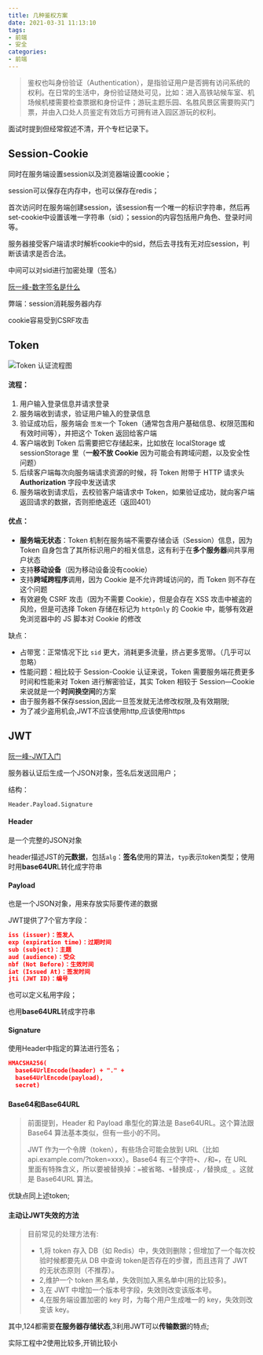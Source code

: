 ```yaml
---
title: 几种鉴权方案
date: 2021-03-31 11:13:10
tags:
- 前端
- 安全
categories:
- 前端
---
```


> 鉴权也叫身份验证（Authentication），是指验证用户是否拥有访问系统的权利。在日常的生活中，身份验证随处可见，比如：进入高铁站候车室、机场候机楼需要检查票据和身份证件；游玩主题乐园、名胜风景区需要购买门票，并由入口处人员鉴定有效后方可拥有进入园区游玩的权利。

面试时提到但经常叙述不清，开个专栏记录下。

<!-- more -->

## Session-Cookie

同时在服务端设置session以及浏览器端设置cookie；

session可以保存在内存中，也可以保存在redis；

首次访问时在服务端创建session，该session有一个唯一的标识字符串，然后再set-cookie中设置该唯一字符串（sid）；session的内容包括用户角色、登录时间等。

服务器接受客户端请求时解析cookie中的sid，然后去寻找有无对应session，判断该请求是否合法。

中间可以对sid进行加密处理（签名）

[阮一峰-数字签名是什么](http://www.ruanyifeng.com/blog/2011/08/what_is_a_digital_signature.html)

弊端：session消耗服务器内存

cookie容易受到CSRF攻击

## Token

![Token 认证流程图](http://img.mrsingsing.com/authentication-token-authencation.jpg)

#### 流程：

1. 用户输入登录信息并请求登录
2. 服务端收到请求，验证用户输入的登录信息
3. 验证成功后，服务端会 `签发`一个 Token（通常包含用户基础信息、权限范围和有效时间等），并把这个 Token 返回给客户端
4. 客户端收到 Token 后需要把它存储起来，比如放在 localStorage 或 sessionStorage 里（**一般不放 Cookie** 因为可能会有跨域问题，以及安全性问题）
5. 后续客户端每次向服务端请求资源的时候，将 Token 附带于 HTTP 请求头 **Authorization** 字段中发送请求
6. 服务端收到请求后，去校验客户端请求中 Token，如果验证成功，就向客户端返回请求的数据，否则拒绝返还（返回401）

#### 优点：

- **服务端无状态**：Token 机制在服务端不需要存储会话（Session）信息，因为 Token 自身包含了其所标识用户的相关信息，这有利于在**多个服务器**间共享用户状态
- 支持**移动设备**（因为移动设备没有cookie）
- 支持**跨域跨程序**调用，因为 Cookie 是不允许跨域访问的，而 Token 则不存在这个问题
- 有效避免 CSRF 攻击（因为不需要 Cookie），但是会存在 XSS 攻击中被盗的风险，但是可选择 Token 存储在标记为 `httpOnly` 的 Cookie 中，能够有效避免浏览器中的 JS 脚本对 Cookie 的修改

缺点：

- 占带宽：正常情况下比 `sid` 更大，消耗更多流量，挤占更多宽带。（几乎可以忽略）
- 性能问题：相比较于 Session-Cookie 认证来说，Token 需要服务端花费更多时间和性能来对 Token 进行解密验证，其实 Token 相较于 Session—Cookie 来说就是一个**时间换空间**的方案
- 由于服务器不保存session,因此一旦签发就无法修改权限,及有效期限;
- 为了减少盗用机会,JWT不应该使用http,应该使用https

## JWT

[阮一峰-JWT入门](http://www.ruanyifeng.com/blog/2018/07/json_web_token-tutorial.html)

服务器认证后生成一个JSON对象，签名后发送回用户；

结构：

`Header.Payload.Signature`

#### Header

是一个完整的JSON对象

header描述JST的**元数据**，包括`alg`：**签名**使用的算法，`typ`表示token类型；使用时用**base64UR**L转化成字符串

#### Payload

也是一个JSON对象，用来存放实际要传递的数据

JWT提供了7个官方字段：

```json
iss (issuer)：签发人
exp (expiration time)：过期时间
sub (subject)：主题
aud (audience)：受众
nbf (Not Before)：生效时间
iat (Issued At)：签发时间
jti (JWT ID)：编号
```

也可以定义私用字段；

也用**base64URL**转成字符串

#### Signature

使用Header中指定的算法进行签名；

```json
HMACSHA256(
  base64UrlEncode(header) + "." +
  base64UrlEncode(payload),
  secret)
```

#### Base64和Base64URL

> 前面提到，Header 和 Payload 串型化的算法是 Base64URL。这个算法跟 Base64 算法基本类似，但有一些小的不同。
>
> JWT 作为一个令牌（token），有些场合可能会放到 URL（比如 api.example.com/?token=xxx）。Base64 有三个字符`+`、`/`和`=`，在 URL 里面有特殊含义，所以要被替换掉：`=`被省略、`+`替换成`-`，`/`替换成`_` 。这就是 Base64URL 算法。

优缺点同上述token;

#### 主动让JWT失效的方法

> 目前常见的处理方法有:
>
> - 1,将 token 存入 DB（如 Redis）中，失效则删除；但增加了一个每次校验时候都要先从 DB 中查询 token是否存在的步骤，而且违背了 JWT 的无状态原则（不推荐）。
> - 2,维护一个 token 黑名单，失效则加入黑名单中(用的比较多)。
> - 3,在 JWT 中增加一个版本号字段，失效则改变该版本号。
> - 4,在服务端设置加密的 key 时，为每个用户生成唯一的 key，失效则改变该 key。

其中,124都需要**在服务器存储状态**,3利用JWT可以**传输数据**的特点;

实际工程中2使用比较多,开销比较小

